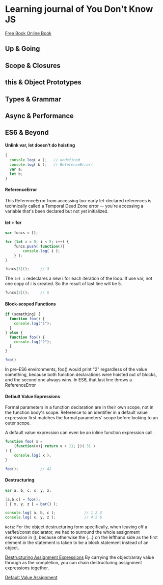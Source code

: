 # Learning journal of You Don't Know JS
[Free Book Online Book](https://github.com/getify/You-Dont-Know-JS)

## Up & Going

## Scope & Closures

## this & Object Prototypes

## Types & Grammar

## Async & Performance

## ES6 & Beyond
#### Unlink var, let doesn't do hoisting
```javascript
{
  console.log( a );   // undefined
  console.log( b );   // ReferenceError!
  var a;
  let b;
}
```
#### ReferenceError
This ReferenceError from accessing too-early let-declared references is technically called a Temporal Dead Zone error -- you're accessing a variable that's been declared but not yet initialized.

#### let + for
```javascript
var funcs = [];

for (let i = 0; i < 5; i++) {
    funcs.push( function(){
        console.log( i );
    } );
}

funcs[3]();     // 3
```
The `let i` redeclares a new i for each iteration of the loop. If use var, not one copy of i is created. So the result of last line will be 5.
```javascript
funcs[3]();     // 5
```

#### Block-scoped Functions
```javascript
if (something) {
  function foo() {
    console.log("1");
  }
} else {
  function foo() {
    console.log("2");
  }
}

foo()
```
In pre-ES6 environments, foo() would print "2" regardless of the value something, because both function declarations were hoisted out of blocks, and the second one always wins.
In ES6, that last line throws a ReferenceError

#### Default Value Expressions
Formal parameters in a function declaration are in their own scope, not in the function body's scope. Reference to an identifier in a default value expression first matches the formal parameters' scope before looking to an outer scope.

A default value expression can even be an inline function expression call.

```javascript
function foo( x =
    (function(v){ return v + 11; })( 31 )
) {
    console.log( x );
}

foo();          // 42
```

#### Destructuring
```javascript
var a, b, c, x, y, z;

[a,b,c] = foo();
( { x, y, z } = bar() );

console.log( a, b, c );             // 1 2 3
console.log( x, y, z );             // 4 5 6
```

`Note`: For the object destructuring form specifically, when leaving off a var/let/const declarator, we had to surround the whole assignment expression in (), because otherwise the  {...} on the lefthand side as the first element in the statement is taken to be a block statement instead of an object.

[Destructuring Assignment Expressions](https://github.com/getify/You-Dont-Know-JS/blob/master/es6%20&%20beyond/ch2.md#destructuring-assignment-expressions)
By carrying the object/array value through as the completion, you can chain destructuring assignment expressions together.


[Default Value Assignment](https://github.com/getify/You-Dont-Know-JS/blob/master/es6%20&%20beyond/ch2.md#default-value-assignment)